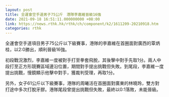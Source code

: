 ```yaml
---
layout: post
title: 全運會空手道男子75公斤　港隊李嘉維晉級16強
date: 2021-09-18 16:51:11.000000000 +08:00
link: https://news.rthk.hk/rthk/ch/component/k2/1611209-20210918.htm
categories: rthk
---
```


全運會空手道項目男子75公斤以下級賽事，港隊的李嘉維在首圈面對廣西的覃炳桂，以2:0勝出，順利晉級16強。

初段戰況激烈，李嘉維一度被對手打至拳套飛脫，其後擊中對手先取1分。兩人中段打至正方形競賽區域邊沿位置，期間對手提出挑戰但失敗。到尾段，李嘉維一度提出挑戰，慢鏡顯示他擊中對手，獲裁判受理，再取1分。

另外，女子61公斤以下級賽事，港隊的周曦活在首圈面對廣東的林曉玲，雙方對打途中多次打脫牙膠。港隊尾段曾提出挑戰但失敗，最終以0:1落敗，未能晉級。
